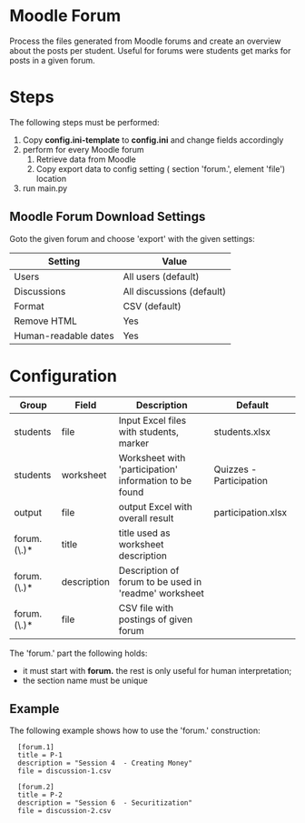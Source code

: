 # Moodle Forum
Process the files generated from Moodle forums and create an overview about the posts per student.
Useful for forums were students get marks for posts in a given forum.

# Steps

The following steps must be performed:

1. Copy **config.ini-template** to **config.ini** and change fields accordingly
1. perform for every Moodle forum
   1. Retrieve data from Moodle
   1. Copy export data to config setting ( section 'forum.', element 'file') location
1. run main.py

## Moodle Forum Download Settings

Goto the given forum and choose 'export' with the given settings:

| Setting              | Value                     | 
|----------------------|---------------------------|
| Users                | All users (default)       |
| Discussions          | All discussions (default) |
| Format               | CSV (default)             |
| Remove HTML          | Yes                       | 
| Human-readable dates | Yes                       |

# Configuration

| Group        | Field       | Description                                            | Default                 |
|--------------|-------------|--------------------------------------------------------|-------------------------|
| students     | file        | Input Excel files with students, marker                | students.xlsx           |
| students     | worksheet   | Worksheet with 'participation' information to be found | Quizzes - Participation |
| output       | file        | output Excel with overall result                       | participation.xlsx      |
| forum.(\\.)* | title       | title used as worksheet description                    |                         |
| forum.(\\.)* | description | Description of forum to be used in 'readme' worksheet  |                         |
| forum.(\\.)* | file        | CSV file with postings of given forum                  |                         |

The 'forum.' part the following holds:
- it must start with **forum.** the rest is only useful for human interpretation;
- the section name must be unique

## Example

The following example shows how to use the 'forum.'  construction:

      [forum.1]
      title = P-1
      description = "Session 4  - Creating Money"
      file = discussion-1.csv

      [forum.2]
      title = P-2
      description = "Session 6  - Securitization"
      file = discussion-2.csv
   
